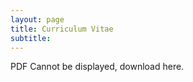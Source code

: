 ```yaml
---
layout: page
title: Curriculum Vitae
subtitle:
---
```

<object align="center" width="300" height="400" type="application/pdf" data="/pdfs/shortCV.pdf">
  <p>PDF Cannot be displayed, download <a src="/pdfs/shortCV.pdf">here</a>.</p>
</object>

